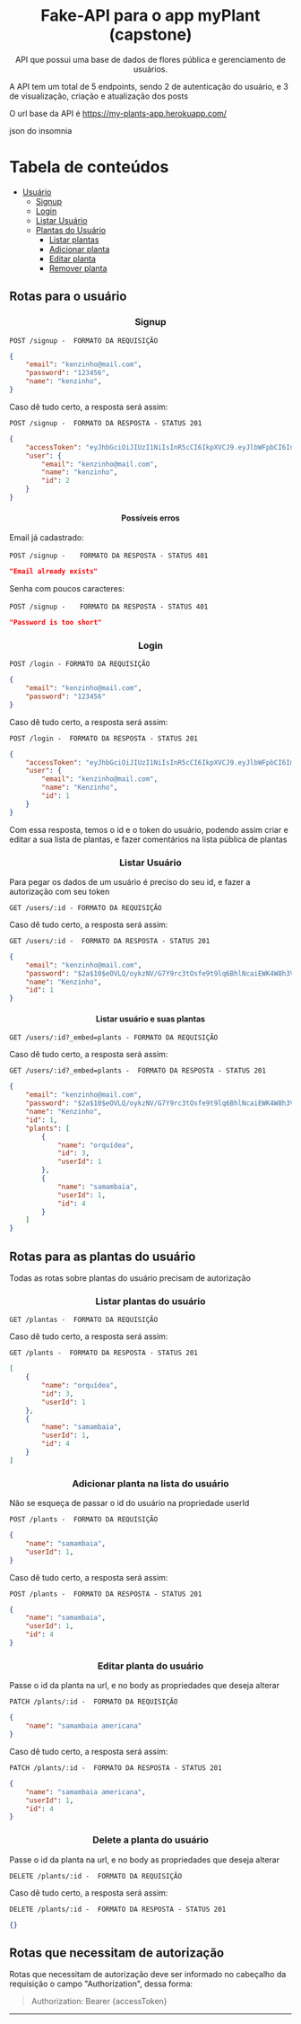 <h1 align="center">
	Fake-API para o app myPlant (capstone)
</h1>

<p align="center">API que possui uma base de dados de flores pública e gerenciamento de usuários.</p>

A API tem um total de 5 endpoints, sendo 2 de autenticação do usuário, e 3 de visualização, criação e atualização dos posts

O url base da API é https://my-plants-app.herokuapp.com/

json do insomnia


Tabela de conteúdos
=================
<!--ts-->
* [Usuário](#User)
	* [Signup](#Signup)
	* [Login](#Login)
	* [Listar Usuário](#ListUser)
  * [Plantas do Usuário](#Plants)
    * [Listar plantas](#ListUserPlant)
    * [Adicionar planta](#AddUserPlant)
    * [Editar planta](#EditUserPlant)
    * [Remover planta](#RemoveUserPlant)
<!--te-->

              
<h2 id='User'>Rotas para o usuário</h2>
<h3 id='Signup'align ='center'>Signup</h3>

`POST /signup -  FORMATO DA REQUISIÇÃO`
```json
{
	"email": "kenzinho@mail.com",
	"password": "123456",
	"name": "kenzinho",
}
```

Caso dê tudo certo, a resposta será assim:

`POST /signup -  FORMATO DA RESPOSTA - STATUS 201`
```json
{
	"accessToken": "eyJhbGciOiJIUzI1NiIsInR5cCI6IkpXVCJ9.eyJlbWFpbCI6InBhdWxvQGVtYWlsLmNvbSIsImlhdCI6MTY1MTgwMjAzMCwiZXhwIjoxNjUxODA1NjMwLCJzdWIiOiIyIn0.FohGG4i7LtMSZqyoW0uf9bKVID9q-N37fzFf6AaL_6w",
	"user": {
		"email": "kenzinho@mail.com",
		"name": "kenzinho",
		"id": 2
	}
}
```

<h4 align ='center'> Possíveis erros </h4>

Email já cadastrado:

`POST /signup - `
``  FORMATO DA RESPOSTA - STATUS 401``
```json
"Email already exists"
```

Senha com poucos caracteres:

`POST /signup - `
``  FORMATO DA RESPOSTA - STATUS 401``
```json
"Password is too short"
```


<h3 id='Login' align ='center'> Login </h3>

`POST /login - FORMATO DA REQUISIÇÃO`
```json
{
	"email": "kenzinho@mail.com",
	"password": "123456"
}
```

Caso dê tudo certo, a resposta será assim:

`POST /login -  FORMATO DA RESPOSTA - STATUS 201`
```json
{
	"accessToken": "eyJhbGciOiJIUzI1NiIsInR5cCI6IkpXVCJ9.eyJlbWFpbCI6ImtlbnppbmhvQGVtYWlsLmNvbSIsImlhdCI6MTY1MTgwMzUwNSwiZXhwIjoxNjUxODA3MTA1LCJzdWIiOiIxIn0.wa6vPVNKp3G-NFSUrZwPRruhD-n3W6hG0-6J6ijDn_Q",
	"user": {
		"email": "kenzinho@mail.com",
		"name": "Kenzinho",
		"id": 1
	}
}
```

Com essa resposta, temos o id e o token do usuário, podendo assim criar e editar a sua lista de plantas, e fazer comentários na lista pública de plantas




<h3 id='ListUser' align ='center'> Listar Usuário </h3>

Para pegar os dados de um usuário é preciso do seu id, e fazer a autorização com seu token

`GET /users/:id - FORMATO DA REQUISIÇÃO`


Caso dê tudo certo, a resposta será assim:

`GET /users/:id -  FORMATO DA RESPOSTA - STATUS 201`
```json
{
	"email": "kenzinho@mail.com",
	"password": "$2a$10$eOVLQ/oykzNV/G7Y9rc3tOsfe9t9lq6BhlNcaiEWK4W8h3VDG0bP6",
	"name": "Kenzinho",
	"id": 1
}
```

<h4 align ='center'> Listar usuário e suas plantas </h4>

`GET /users/:id?_embed=plants - FORMATO DA REQUISIÇÃO`


Caso dê tudo certo, a resposta será assim:

`GET /users/:id?_embed=plants -  FORMATO DA RESPOSTA - STATUS 201`
```json
{
	"email": "kenzinho@mail.com",
	"password": "$2a$10$eOVLQ/oykzNV/G7Y9rc3tOsfe9t9lq6BhlNcaiEWK4W8h3VDG0bP6",
	"name": "Kenzinho",
	"id": 1,
	"plants": [
		{
			"name": "orquídea",
			"id": 3,
			"userId": 1
		},
		{
			"name": "samambaia",
			"userId": 1,
			"id": 4
		}
	]
}
```


<h2 id='Plants'>Rotas para as plantas do usuário</h2>

Todas as rotas sobre plantas do usuário precisam de autorização

### <h3 id='ListUserPlant' align ='center'> Listar plantas do usuário</h3>

`GET /plantas -  FORMATO DA REQUISIÇÃO`


Caso dê tudo certo, a resposta será assim:

`GET /plants -  FORMATO DA RESPOSTA - STATUS 201`
```json
[
	{
		"name": "orquídea",
		"id": 3,
		"userId": 1
	},
	{
		"name": "samambaia",
		"userId": 1,
		"id": 4
	}
]
```

<h3 id='AddUserPlant'align ='center'>Adicionar planta na lista do usuário</h3>

Não se esqueça de passar o id do usuário na propriedade userId

`POST /plants -  FORMATO DA REQUISIÇÃO`
```json
{
	"name": "samambaia",
	"userId": 1,
}
```

Caso dê tudo certo, a resposta será assim:

`POST /plants -  FORMATO DA RESPOSTA - STATUS 201`
```json
{
	"name": "samambaia",
	"userId": 1,
	"id": 4
}
```


<h3 id='EditUserPlant'align ='center'>Editar planta do usuário</h3>

Passe o id da planta na url, e no body as propriedades que deseja alterar

`PATCH /plants/:id -  FORMATO DA REQUISIÇÃO`
```json
{
	"name": "samambaia americana"
}
```

Caso dê tudo certo, a resposta será assim:

`PATCH /plants/:id -  FORMATO DA RESPOSTA - STATUS 201`
```json
{
	"name": "samambaia americana",
	"userId": 1,
	"id": 4
}
```



<h3 id='RemoveUserPlant'align ='center'>Delete a planta do usuário</h3>

Passe o id da planta na url, e no body as propriedades que deseja alterar

`DELETE /plants/:id -  FORMATO DA REQUISIÇÃO`


Caso dê tudo certo, a resposta será assim:

`DELETE /plants/:id -  FORMATO DA RESPOSTA - STATUS 201`
```json
{}
```






## Rotas que necessitam de autorização

Rotas que necessitam de autorização deve ser informado no cabeçalho da requisição o campo "Authorization", dessa forma:

> Authorization: Bearer {accessToken}


---

